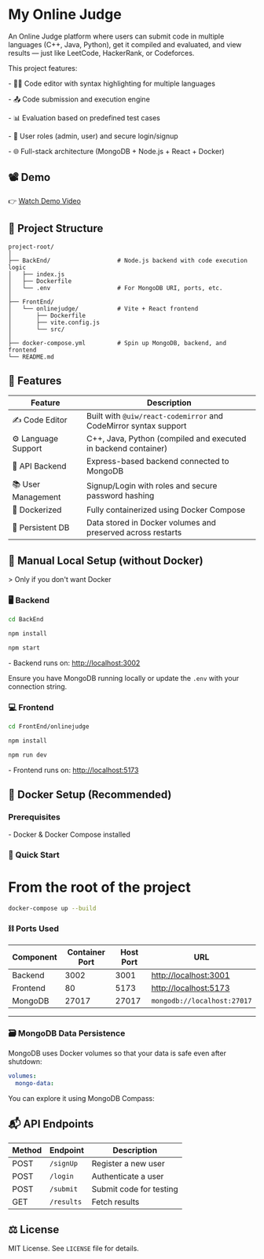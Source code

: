 # **My Online Judge**



An Online Judge platform where users can submit code in multiple languages (C++, Java, Python), get it compiled and evaluated, and view results — just like LeetCode, HackerRank, or Codeforces.

This project features:

\- 👨‍💻 Code editor with syntax highlighting for multiple languages

\- 📤 Code submission and execution engine

\- 📊 Evaluation based on predefined test cases

\- 🔐 User roles (admin, user) and secure login/signup

\- 🌐 Full-stack architecture (MongoDB + Node.js + React + Docker)



## **📽️ Demo**

👉 [Watch Demo Video](#)  



## **🧱 Project Structure**

```
project-root/
│
├── BackEnd/                   # Node.js backend with code execution logic
│   ├── index.js
│   ├── Dockerfile
│   └── .env                   # For MongoDB URI, ports, etc.
│
├── FrontEnd/
│   └── onlinejudge/           # Vite + React frontend
│       ├── Dockerfile
│       ├── vite.config.js
│       └── src/
│
├── docker-compose.yml         # Spin up MongoDB, backend, and frontend
└── README.md
```


## **🚀 Features**

| Feature            | Description                                                       |
|--------------------|-------------------------------------------------------------------|
| ✍️ Code Editor     | Built with `@uiw/react-codemirror` and CodeMirror syntax support |
| ⚙️ Language Support| C++, Java, Python (compiled and executed in backend container)   |
| 📡 API Backend     | Express-based backend connected to MongoDB                        |
| 📚 User Management | Signup/Login with roles and secure password hashing              |
| 🐳 Dockerized      | Fully containerized using Docker Compose                         |
| 💾 Persistent DB   | Data stored in Docker volumes and preserved across restarts      |


## **🔧 Manual Local Setup (without Docker)**

\> Only if you don't want Docker

### **🖥️ Backend**

```bash
cd BackEnd

npm install

npm start
```


\- Backend runs on: [http://localhost:3002](http://localhost:3002)

Ensure you have MongoDB running locally or update the `.env` with your connection string.

### **💻 Frontend**

```bash
cd FrontEnd/onlinejudge

npm install

npm run dev
```


\- Frontend runs on: [http://localhost:5173](http://localhost:5173)



## **🐳 Docker Setup (Recommended)**

### **Prerequisites**

\- Docker & Docker Compose installed

### **🧪 Quick Start**


# **From the root of the project**
```bash
docker-compose up --build
```


### **⛓️ Ports Used**

| Component | Container Port | Host Port | URL                                  |
|-----------|----------------|-----------|--------------------------------------|
| Backend   | 3002           | 3001      | [http://localhost:3001](http://localhost:3001) |
| Frontend  | 80             | 5173      | [http://localhost:5173](http://localhost:5173) |
| MongoDB   | 27017          | 27017     | `mongodb://localhost:27017`          |

---

### **🗃️ MongoDB Data Persistence**

MongoDB uses Docker volumes so that your data is safe even after shutdown:

```yaml
volumes:
  mongo-data:
```

You can explore it using MongoDB Compass:






## **📬 API Endpoints**

| Method | Endpoint   | Description             |
| ------ | ---------- | ----------------------- |
| POST   | `/signUp`  | Register a new user     |
| POST   | `/login`   | Authenticate a user     |
| POST   | `/submit`  | Submit code for testing |
| GET    | `/results` | Fetch results           |




## **⚖️ License**

MIT License. See `LICENSE` file for details.




